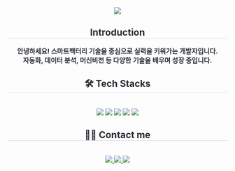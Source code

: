 <div align= "center">
    <img src="https://capsule-render.vercel.app/api?type=waving&color=0:ffebf3,100:da3e91&height=180&text=HYEEUN&animation=fadeIn&fontColor=ffffff&fontSize=60" />
    </div>
    <div align= "center"> 
    <h2 style="border-bottom: 1px solid #d8dee4; color: #282d33;"> Introduction </h2>  
    <div style="font-weight: 700; font-size: 15px; text-align: center; color: #282d33;"> 안녕하세요! 스마트팩터리 기술을 중심으로 실력을 키워가는 개발자입니다.<br></li>자동화, 데이터 분석, 머신비전 등 다양한 기술을 배우며 성장 중입니다. </div> 
    </div>
    <div align= "center">
    <h2 style="border-bottom: 1px solid #d8dee4; color: #282d33;"> 🛠️ Tech Stacks </h2> <br> 
    <div style="margin: 0 auto; text-align: center;" align= "center"> <img src="https://img.shields.io/badge/C++-00599C?style=flat&logo=C%2B%2B&logoColor=white">
          <img src="https://img.shields.io/badge/Github-181717?style=flat&logo=Github&logoColor=white">
          <img src="https://img.shields.io/badge/Python-3776AB?style=flat&logo=Python&logoColor=white">
          <img src="https://img.shields.io/badge/Node.js-339933?style=flat&logo=Node.js&logoColor=white">
          <img src="https://img.shields.io/badge/Notion-000000?style=flat&logo=Notion&logoColor=white">
          <br/></div>
    </div>
    <div align= "center">
    <h2 style="border-bottom: 1px solid #d8dee4; color: #282d33;"> 🧑‍💻 Contact me </h2> <br> 
    <div align= "center"> <a href=https://www.notion.so/1ac7a64e664b80e39230d7c232c03c01> <img src="https://img.shields.io/badge/Notion-000000?style=flat&logo=Notion&logoColor=white&link=https://www.notion.so/1ac7a64e664b80e39230d7c232c03c01"> </a>
         <a href=mailto:gpdms7353@naver.com> <img src="https://img.shields.io/badge/Gmail-EA4335?style=flat&logo=Gmail&logoColor=white&link=mailto:gpdms7353@naver.com"> </a>
         <a href=> <img src="https://img.shields.io/badge/Instagram-E4405F?style=flat&logo=Instagram&logoColor=white&link="> </a>
          </div>  <br> 
       </div> 
    </div>
    





<!--
**hyeeun619/hyeeun619** is a ✨ _special_ ✨ repository because its `README.md` (this file) appears on your GitHub profile.

Here are some ideas to get you started:

- 🔭 I’m currently working on ...
- 🌱 I’m currently learning ...
- 👯 I’m looking to collaborate on ...
- 🤔 I’m looking for help with ...
- 💬 Ask me about ...
- 📫 How to reach me: ...
- 😄 Pronouns: ...
- ⚡ Fun fact: ...
-->
